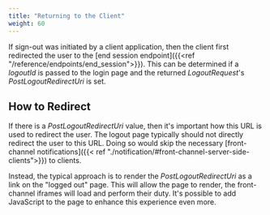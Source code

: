 ```yaml
---
title: "Returning to the Client"
weight: 60
---
```


If sign-out was initiated by a client application, then the client first redirected the user to the [end session endpoint]({{<ref "/reference/endpoints/end_session">}}).
This can be determined if a *logoutId* is passed to the login page and the returned *LogoutRequest*'s *PostLogoutRedirectUri* is set.

## How to Redirect

If there is a *PostLogoutRedirectUri* value, then it's important how this URL is used to redirect the user.
The logout page typically should not directly redirect the user to this URL.
Doing so would skip the necessary [front-channel notifications]({{< ref "./notification/#front-channel-server-side-clients">}}) to clients.

Instead, the typical approach is to render the *PostLogoutRedirectUri* as a link on the "logged out" page.
This will allow the page to render, the front-channel iframes will load and perform their duty. 
It's possible to add JavaScript to the page to enhance this experience even more.
